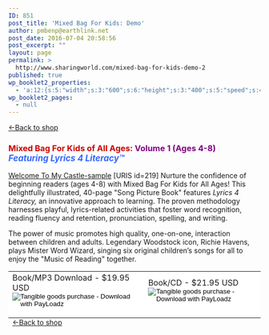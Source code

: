 ```yaml
---
ID: 851
post_title: 'Mixed Bag For Kids: Demo'
author: pmbenp@earthlink.net
post_date: 2016-07-04 20:58:56
post_excerpt: ""
layout: page
permalink: >
  http://www.sharingworld.com/mixed-bag-for-kids-demo-2
published: true
wp_booklet2_properties:
  - 'a:12:{s:5:"width";s:3:"600";s:6:"height";s:3:"400";s:5:"speed";s:4:"1000";s:5:"delay";s:4:"5000";s:9:"direction";s:3:"LTR";s:14:"arrows_enabled";b:0;s:20:"page_numbers_enabled";b:1;s:14:"cover_behavior";s:4:"open";s:7:"padding";s:2:"10";s:18:"thumbnails_enabled";b:0;s:13:"popup_enabled";s:0:"";s:5:"theme";s:7:"default";}'
wp_booklet2_pages:
  - null
---
```

<a href=": http://www.sharingworld.com/shop-2"> &#8592;Back to shop</a>
&nbsp;
<h3 style="text-align: left;"><span style="color:#cc0000;"><strong>Mixed Bag For Kids of All Ages: </span><span style="color: #800080;">Volume 1 (Ages 4-8)</span></strong></br><span style="text-align: center; color: #3366ff; font-style: italic; font-size: 17px;">Featuring Lyrics 4 Literacy™</span></h3>

<a class="n" href="http://www.sharingworld.com/wp-content/uploads/2016/02/Welcome-To-My-Caste-sample.mp3">Welcome To My Castle-sample</a>
[URIS id=219]
Nurture the confidence of beginning readers (ages 4-8) with Mixed Bag For Kids for All Ages! This delightfully illustrated, 40-page "Song Picture Book" features <em>Lyrics 4 Literacy,</em> an innovative approach to learning. The proven methodology harnesses playful, lyrics-related activities that foster word recognition, reading fluency and retention, pronunciation, spelling, and writing.

The power of music promotes high quality, one-on-one, interaction between children and adults. Legendary Woodstock icon, Richie Havens, plays Mister Word Wizard, singing six original children’s songs for all to enjoy the "Music of Reading" together.
<table style="margin-bottom: 0">
<tr style="margin-bottom: 0">
<td style="background-color: #ffffff; border: 0; margin: 0"><form action="https://www.payloadz.com/go/?tangible=1"method=post target=paypal><span style=font-size:16px>Book/MP3 Download - $19.95 USD</span>
<input name=submit type=image alt="Tangible goods purchase - Download with PayLoadz"border=0 src=http://www.sharingworld.com/wp-content/uploads/2016/02/add-cart-e1464143165363.png style=border:none;background:#FFF><input name=cmd type=hidden value=_cart> <input name=business type=hidden value=sharingworld9@gmail.com> <input name=item_name type=hidden value="Mixed Bag for Kids: Book/MP3 Download"> <input name=item_number type=hidden value=MB-mp3> <input name=amount type=hidden value=19.95> <input name=no_shipping type=hidden value=2> <input name=return type=hidden value=https://www.payloadz.com/d1/default.aspx> <input name=no_note type=hidden value=1>  <input name=notify_url type=hidden value=http://www.payloadz.com/pay/index.asp> <input name=shipping type=hidden value=4.95> <input name=handling type=hidden value=0.00> <input name=rm type=hidden value=2> <input name=mrb type=hidden value=R-5L192964UH642590D> <input name=bn type=hidden value=PayLoadz> <input name=pal type=hidden value=QNV3YGA7EVCDE> <input name=cbt type=hidden value="Continue to Download"> <input name=tangible type=hidden value=true> <input name="shopping_url "type=hidden></form></td>

<td style="background-color: #ffffff; border: 0;"><form action="https://www.payloadz.com/go/?tangible=1"method=post target=paypal><span style=font-size:16px>Book/CD - $21.95 USD</span> 
<input name=submit type=image alt="Tangible goods purchase - Download with PayLoadz"border=0 src=http://www.sharingworld.com/wp-content/uploads/2016/02/add-cart-e1464143165363.png style=border:none;background:#FFF> <input name=cmd type=hidden value=_cart> <input name=business type=hidden value=sharingworld9@gmail.com> <input name=item_name type=hidden value="Mixed Bag for Kids: Book/CD"> <input name=item_number type=hidden value="MB - CD"> <input name=amount type=hidden value=25.95> <input name=no_shipping type=hidden value=2> <input name=return type=hidden value=https://www.payloadz.com/d1/default.aspx> <input name=no_note type=hidden value=1> <input name=notify_url type=hidden value=http://www.payloadz.com/pay/index.asp> <input name=shipping type=hidden value=4.95> <input name=handling type=hidden value=0.00> <input name=rm type=hidden value=2> <input name=mrb type=hidden value=R-5L192964UH642590D> <input name=bn type=hidden value=PayLoadz> <input name=pal type=hidden value=QNV3YGA7EVCDE> <input name=cbt type=hidden value="Continue to Download"> <input name=tangible type=hidden value=true> <input name="shopping_url "type=hidden></form></td>
</tr>
</table>
&nbsp;
<a href=": http://www.sharingworld.com/shop-2"> &#8592;Back to shop</a>